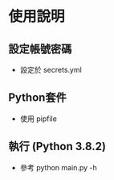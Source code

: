 # 使用說明
## 設定帳號密碼
- 設定於 secrets.yml 

## Python套件
- 使用 pipfile

## 執行 (Python 3.8.2)
- 參考 python main.py -h 

